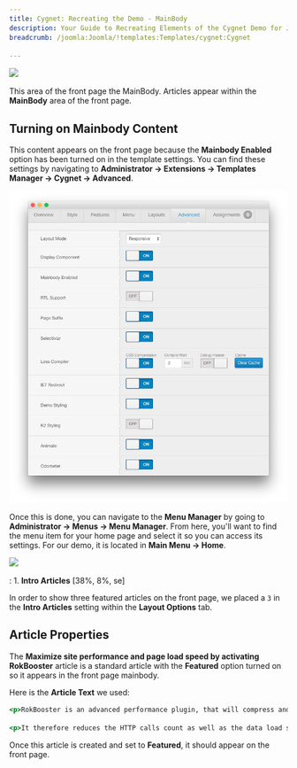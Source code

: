 ```yaml
---
title: Cygnet: Recreating the Demo - MainBody
description: Your Guide to Recreating Elements of the Cygnet Demo for Joomla
breadcrumb: /joomla:Joomla/!templates:Templates/cygnet:Cygnet

---
```


![](assets/demo_mainbody.jpeg)

This area of the front page the MainBody. Articles appear within the **MainBody** area of the front page.

Turning on Mainbody Content
-----

This content appears on the front page because the **Mainbody Enabled** option has been turned on in the template settings. You can find these settings by navigating to **Administrator -> Extensions -> Templates Manager -> Cygnet -> Advanced**.

![](assets/setadvanced.jpeg)

Once this is done, you can navigate to the **Menu Manager** by going to **Administrator -> Menus -> Menu Manager**. From here, you'll want to find the menu item for your home page and select it so you can access its settings. For our demo, it is located in **Main Menu -> Home**.

![](assets/menu.jpeg)

:   1. **Intro Articles** [38%, 8%, se]

In order to show three featured articles on the front page, we placed a `3` in the **Intro Articles** setting within the **Layout Options** tab.

Article Properties
-----

The **Maximize site performance and page load speed by activating RokBooster** article is a standard article with the **Featured** option turned on so it appears in the front page mainbody.

Here is the **Article Text** we used:

~~~ .html
<p>RokBooster is an advanced performance plugin, that will compress and collate your CSS and JavaScript files; alongside data URL conversion for Fonts as well as inline or background images, which converts files to inline data.</p>

<p>It therefore reduces the HTTP calls count as well as the data load size, dramatically increasing site speed. Advanced options include the ability to ignore particular files and also pages to avoid compatibility issues.</p>
~~~

Once this article is created and set to **Featured**, it should appear on the front page.
